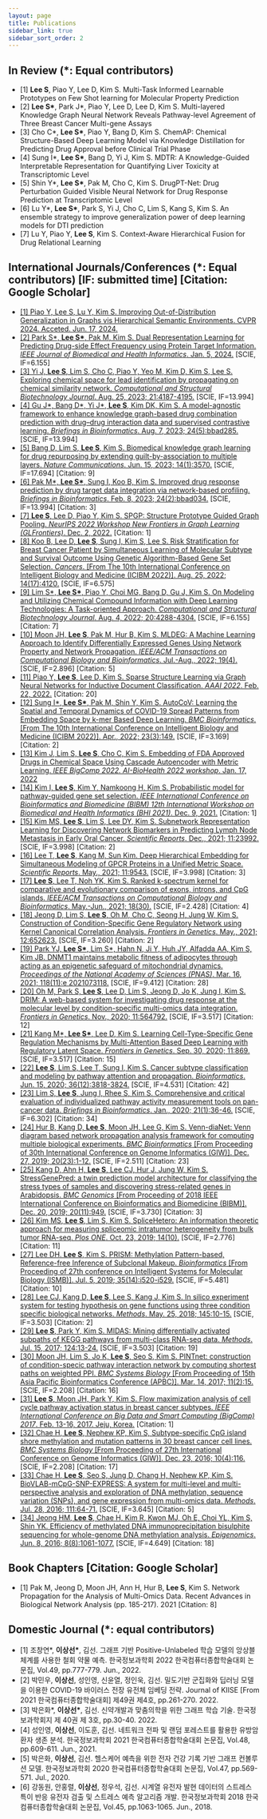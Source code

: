 ```yaml
---
layout: page
title: Publications
sidebar_link: true
sidebar_sort_order: 2
---
```

## In Review (\*: Equal contributors)
- [1] <strong>Lee S</strong>, Piao Y, Lee D, Kim S. Multi-Task Informed Learnable Prototypes on Few Shot learning for Molecular Property Prediction
- [2] <strong>Lee S*</strong>, Park J\*, Piao Y, Lee D, Lee D, Kim S. Multi-layered Knowledge Graph Neural Network Reveals Pathway-level Agreement of Three Breast Cancer Multi-gene Assays
- [3] Cho C*, <strong>Lee S*</strong>, Piao Y, Bang D, Kim S. ChemAP: Chemical Structure-Based Deep Learning Model via Knowledge Distillation for Predicting Drug Approval before Clinical Trial Phase
- [4] Sung I*, <strong>Lee S*</strong>, Bang D, Yi J, Kim S. MDTR: A Knowledge-Guided Interpretable Representation for Quantifying Liver Toxicity at Transcriptomic Level
- [5] Shin Y*, <strong>Lee S*</strong>, Pak M, Cho C, Kim S. DrugPT-Net: Drug Perturbation Guided Visible Neural Network for Drug Response Prediction at Transcriptomic Level
- [6] Lu Y*, <strong>Lee S*</strong>, Park S, Yi J, Cho C, Lim S, Kang S, Kim S. An ensemble strategy to improve generalization power of deep learning models for DTI prediction
- [7] Lu Y, Piao Y, <strong>Lee S</strong>, Kim S. Context-Aware Hierarchical Fusion for Drug Relational Learning


## International Journals/Conferences (\*: Equal contributors) [IF: submitted time] [Citation: Google Scholar]
- [[1] Piao Y, Lee S, Lu Y, Kim S. Improving Out-of-Distribution Generalization in Graphs vis Hierarchical Semantic Environments. CVPR 2024. Acceted. Jun. 17, 2024.](https://arxiv.org/abs/2403.01773)
- [[2] Park S*, <strong>Lee S*</strong>, Pak M, Kim S. Dual Representation Learning for Predicting Drug-side Effect Frequency using Protein Target Information. <em>IEEE Journal of Biomedical and Health Informatics</em>. Jan. 5, 2024.](https://ieeexplore.ieee.org/document/10381882/) [SCIE, IF=6.155] 
- [[3] Yi J, <strong>Lee S</strong>, Lim S, Cho C, Piao Y, Yeo M, Kim D, Kim S, Lee S. Exploring chemical space for lead identification by propagating on chemical similarity network. <em>Computational and Structural Biotechnology Journal</em>. Aug. 25, 2023; 21:4187-4195.](https://www.sciencedirect.com/science/article/pii/S200103702300291X) [SCIE, IF=13.994]
- [[4] Gu J\*, Bang D\*, Yi J\*, <strong>Lee S</strong>, Kim DK, Kim S. A model-agnostic framework to enhance knowledge graph-based drug combination prediction with drug–drug interaction data and supervised contrastive learning. <em>Briefings in Bioinformatics</em>. Aug. 7, 2023; 24(5):bbad285.](https://academic.oup.com/bib/article/24/5/bbad285/7237941) [SCIE, IF=13.994]
- [[5] Bang D, Lim S, <strong>Lee S</strong>, Kim S. Biomedical knowledge graph learning for drug repurposing by extending guilt-by-association to multiple layers. <em>Nature Communications</em>. Jun. 15, 2023; 14(1):3570.](https://www.nature.com/articles/s41467-023-39301-y) [SCIE, IF=17.694] [Citation: 9]
- [[6] Pak M*, <strong>Lee S*</strong>, Sung I, Koo B, Kim S. Improved drug response prediction by drug target data integration via network-based profiling. <em>Briefings in Bioinformatics</em>. Feb. 8, 2023; 24(2):bbad034.](https://academic.oup.com/bib/article/24/2/bbad034/7031154) [SCIE, IF=13.994] [Citation: 3]
- [[7] <strong>Lee S</strong>, Lee D, Piao Y, Kim S. SPGP: Structure Prototype Guided Graph Pooling. <em>NeurIPS 2022 Workshop New Frontiers in Graph Learning (GLFrontiers)</em>. Dec. 2, 2022.](https://arxiv.org/abs/2209.07817) [Citation: 1]
- [[8] Koo B, Lee D, <strong>Lee S</strong>, Sung I, Kim S, Lee S. Risk Stratification for Breast Cancer Patient by Simultaneous Learning of Molecular Subtype and Survival Outcome Using Genetic Algorithm-Based Gene Set Selection. <em>Cancers</em>. \[From The 10th International Conference on Intelligent Biology and Medicine (ICIBM 2022)\]. Aug. 25, 2022; 14(17):4120.](https://www.mdpi.com/2072-6694/14/17/4120) [SCIE, IF=6.575]
- [[9] Lim S*, <strong>Lee S*</strong>, Piao Y, Choi MG, Bang D, Gu J, Kim S. On Modeling and Utilizing Chemical Compound Information with Deep Learning Technologies: A Task-oriented Approach. <em>Computational and Structural Biotechnology Journal</em>. Aug. 4, 2022; 20:4288-4304.](https://www.sciencedirect.com/science/article/pii/S2001037022003300) [SCIE, IF=6.155] [Citation: 7]
- [[10] Moon JH, <strong>Lee S</strong>, Pak M, Hur B, Kim S. MLDEG: A Machine Learning Approach to Identify Differentially Expressed Genes Using Network Property and Network Propagation. <em>IEEE/ACM Transactions on Computational Biology and Bioinformatics</em>. Jul.-Aug., 2022; 19(4).](https://ieeexplore.ieee.org/document/9382840) [SCIE, IF=2.896] [Citation: 5]
- [[11] Piao Y, <strong>Lee S</strong>, Lee D, Kim S. Sparse Structure Learning via Graph Neural Networks for Inductive Document Classification. <em>AAAI 2022</em>. Feb. 22, 2022.](https://arxiv.org/abs/2112.06386) [Citation: 20]
- [[12] Sung I*, <strong>Lee S*</strong>, Pak M, Shin Y, Kim S. AutoCoV: Learning the Spatial and Temporal Dynamics of COVID-19 Spread Patterns from Embedding Space by k-mer Based Deep Learning. <em>BMC Bioinformatics</em>. [From The 10th International Conference on Intelligent Biology and Medicine (ICIBM 2022)]. Apr., 2022; 23(3):149.](https://bmcbioinformatics.biomedcentral.com/articles/10.1186/s12859-022-04679-x) [SCIE, IF=3.169] [Citation: 2]
- [[13] Kim J, Lim S, <strong>Lee S</strong>, Cho C, Kim S. Embedding of FDA Approved Drugs in Chemical Space Using Cascade Autoencoder with Metric Learning. <em>IEEE BigComp 2022. AI-BioHealth 2022 workshop</em>. Jan. 17, 2022](https://ieeexplore.ieee.org/document/9736489)
- [[14] Kim I, <strong>Lee S</strong>, Kim Y, Namkoong H, Kim S. Probabilistic model for pathway-guided gene set selection. <em>IEEE International Conference on Bioinformatics and Biomedicine (BIBM) 12th International Workshop on Biomedical and Health Informatics (BHI 2021)</em>. Dec. 9, 2021.](https://ieeexplore.ieee.org/document/9669350) [Citation: 1]
- [[15] Kim MS, <strong>Lee S</strong>, Lim S, Lee DY, Kim S. Subnetwork Representation Learning for Discovering Network Biomarkers in Predicting Lymph Node Metastasis in Early Oral Cancer. <em>Scientific Reports</em>. Dec., 2021; 11:23992.](https://www.nature.com/articles/s41598-021-03333-5) [SCIE, IF=3.998] [Citation: 2]
- [[16] Lee T, <strong>Lee S</strong>, Kang M, Sun Kim. Deep Hierarchical Embedding for Simultaneous Modeling of GPCR Proteins in a Unified Metric Space. <em>Scientific Reports</em>. May., 2021; 11:9543.](https://www.nature.com/articles/s41598-021-88623-8) [SCIE, IF=3.998] [Citation: 3]
- [[17] <strong>Lee S</strong>, Lee T, Noh YK, Kim S. Ranked k-spectrum kernel for comparative and evolutionary comparison of exons, introns, and CpG islands. <em>IEEE/ACM Transactions on Computational Biology and Bioinformatics</em>. May.-Jun., 2021; 18(30).](https://ieeexplore.ieee.org/abstract/document/8823008) [SCIE, IF=2.428] [Citation: 4]
- [[18] Jeong D, Lim S, <strong>Lee S</strong>, Oh M, Cho C, Seong H, Jung W, Kim S. Construction of Condition-Specific Gene Regulatory Network using Kernel Canonical Correlation Analysis. <em>Frontiers in Genetics</em>. May., 2021; 12:652623.](https://www.frontiersin.org/articles/10.3389/fgene.2021.652623/abstract) [SCIE, IF=3.260] [Citation: 2]
- [[19] Park YJ, <strong>Lee S\*</strong>, Lim S*, Hahn N, Ji Y, Huh JY, Alfadda AA, Kim S, Kim JB. DNMT1 maintains metabolic fitness of adipocytes through acting as an epigenetic safeguard of mitochondrial dynamics. <em>Proceedings of the National Academy of Sciences (PNAS)</em>. Mar. 16, 2021; 118(11):e 2021073118.](https://www.pnas.org/content/118/11/e2021073118) [SCIE, IF=9.412] [Citation: 28]
- [[20] Oh M, Park S, <strong>Lee S</strong>, Lee D, Lim S, Jeong D, Jo K, Jung I, Kim S. DRIM: A web-based system for investigating drug response at the molecular level by condition-specific multi-omics data integration. <em>Frontiers in Genetics</em>. Nov., 2020; 11:564792.](https://www.frontiersin.org/articles/10.3389/fgene.2020.564792/full) [SCIE, IF=3.517] [Citation: 12]
- [[21] Kang M\*, <strong>Lee S\*</strong>, Lee D, Kim S. Learning Cell-Type-Specific Gene Regulation Mechanisms by Multi-Attention Based Deep Learning with Regulatory Latent Space. <em>Frontiers in Genetics</em>. Sep. 30, 2020; 11:869.](https://www.frontiersin.org/articles/10.3389/fgene.2020.00869/full) [SCIE, IF=3.517] [Citation: 15]
- [[22] <strong>Lee S</strong>, Lim S, Lee T, Sung I, Kim S. Cancer subtype classification and modeling by pathway attention and propagation. <em>Bioinformatics</em>. Jun. 15, 2020; 36(12):3818-3824.](https://academic.oup.com/bioinformatics/advance-article/doi/10.1093/bioinformatics/btaa203/5811233) [SCIE, IF=4.531] [Citation: 42]
- [[23] Lim S, <strong>Lee S</strong>, Jung I, Rhee S, Kim S. Comprehensive and critical evaluation of individualized pathway activity measurement tools on pan-cancer data. <em>Briefings in Bioinformatics</em>. Jan., 2020; 21(1):36-46.](https://academic.oup.com/bib/article/21/1/36/5181542) [SCIE, IF=6.302] [Citation: 34]
- [[24] Hur B, Kang D, <strong>Lee S</strong>, Moon JH, Lee G, Kim S. Venn-diaNet: Venn diagram based network propagation analysis framework for computing multiple biological experiments. <em>BMC Bioinformatics</em> \[From Proceeding of 30th International Conference on Genome Informatics (GIW)\]. Dec. 27, 2019; 20(23):1-12.](https://bmcbioinformatics.biomedcentral.com/articles/10.1186/s12859-019-3302-7) [SCIE, IF=2.511] [Citation: 23]
- [[25] Kang D, Ahn H, <strong>Lee S</strong>, Lee CJ, Hur J, Jung W, Kim S. StressGenePred: a twin prediction model architecture for classifying the stress types of samples and discovering stress-related genes in Arabidopsis. <em>BMC Genomics</em> \[From Proceeding of 2018 IEEE International Conference on Bioinformatics and Biomedicine (BIBM)\]. Dec. 20, 2019; 20(11):949.](https://link.springer.com/article/10.1186/s12864-019-6283-z) [SCIE, IF=3.730] [Citation: 3]
- [[26] Kim MS, <strong>Lee S</strong>, Lim S, Kim S. SpliceHetero: An information theoretic approach for measuring spliceomic intratumor heterogeneity from bulk tumor RNA-seq. <em>Plos ONE</em>. Oct. 23, 2019; 14(10).](https://journals.plos.org/plosone/article?id=10.1371/journal.pone.0223520) [SCIE, IF=2.776] [Citation: 11]
- [[27] Lee DH. <strong>Lee S</strong>, Kim S. PRISM: Methylation Pattern-based, Reference-free Inference of Subclonal Makeup. <em>Bioinformatics</em> \[From Proceeding of 27th conference on Intelligent Systems for Molecular Biology (ISMB)\]. Jul. 5, 2019; 35(14):i520-i529.](https://academic.oup.com/bioinformatics/article/35/14/i520/5529252) [SCIE, IF=5.481] [Citation: 10]
- [[28] Lee CJ, Kang D, <strong>Lee S</strong>, Lee S, Kang J, Kim S. In silico experiment system for testing hypothesis on gene functions using three condition specific biological networks. <em>Methods</em>. May. 25, 2018; 145:10-15.](https://www.sciencedirect.com/science/article/pii/S104620231830001X) [SCIE, IF=3.503] [Citation: 2]
- [[29] <strong>Lee S</strong>, Park Y, Kim S. MIDAS: Mining differentially activated subpaths of KEGG pathways from multi-class RNA-seq data. <em>Methods</em>. Jul. 15, 2017; 124:13-24.](https://www.sciencedirect.com/science/article/pii/S1046202317300488) [SCIE, IF=3.503] [Citation: 19]
- [[30] Moon JH, Lim S, Jo K, <strong>Lee S</strong>, Seo S, Kim S. PINTnet: construction of condition-specic pathway interaction network by computing shortest paths on weighted PPI. <em>BMC Systems Biology</em> \[From Proceeding of 15th Asia Pacific Bioinformatics Conference (APBC)\]. Mar. 14, 2017; 11(2):15.](https://link.springer.com/article/10.1186/s12918-017-0387-3) [SCIE, IF=2.208] [Citation: 16]
- [[31] <strong>Lee S</strong>, Moon JH, Park Y, Kim S. Flow maximization analysis of cell cycle pathway activation status in breast cancer subtypes. <em>IEEE International Conference on Big Data and Smart Computing (BigComp) 2017</em>. Feb. 13-16, 2017. Jeju, Korea.](https://ieeexplore.ieee.org/abstract/document/7881721) [Citation: 1]
- [[32] Chae H, <strong>Lee S</strong>, Nephew KP, Kim S, Subtype-specific CpG island shore methylation and mutation patterns in 30 breast cancer cell lines. <em>BMC Systems Biology</em> \[From Proceeding of 27th International Conference on Genome Informatics (GIW)\]. Dec. 23, 2016; 10(4):116.](https://link.springer.com/article/10.1186/s12918-016-0356-2) [SCIE, IF=2.208] [Citation: 17]
- [[33] Chae H, <strong>Lee S</strong>, Seo S, Jung D, Chang H, Nephew KP, Kim S. BioVLAB-mCpG-SNP-EXPRESS: A system for multi-level and multi-perspective analysis and exploration of DNA methylation, sequence variation (SNPs), and gene expression from multi-omics data. <em>Methods</em>. Jul. 28, 2016; 111:64-71.](https://www.sciencedirect.com/science/article/pii/S1046202316302304) [SCIE, IF=3.645] [Citation: 5]
- [[34] Jeong HM, <strong>Lee S</strong>, Chae H, Kim R, Kwon MJ, Oh E, Choi YL, Kim S, Shin YK. Efficiency of methylated DNA immunoprecipitation bisulphite sequencing for whole-genome DNA methylation analysis. <em>Epigenomics</em>. Jun. 8, 2016; 8(8):1061-1077.](https://www.futuremedicine.com/doi/abs/10.2217/epi-2016-0038) [SCIE, IF=4.649] [Citation: 18]


## Book Chapters [Citation: Google Scholar]
- [1] Pak M, Jeong D, Moon JH, Ann H, Hur B, <strong>Lee S</strong>, Kim S. Network Propagation for the Analysis of Multi-Omics Data. Recent Advances in Biological Network Analysis (pp. 185-217). 2021 [Citation: 8]

## Domestic Journal (*: equal contributors)
- [1] 조창연\*, <strong>이상선\*</strong>, 김선. 그래프 기반 Positive-Unlabeled 학습 모델의 앙상블 체계를 사용한 철회 약물 예측. 한국정보과학회 2022 한국컴퓨터종합학술대회 논문집, Vol.49, pp.777-779. Jun., 2022.
- [2] 박민우, <strong>이상선</strong>, 성인영, 신윤열, 정인욱, 김선. 밀도기반 군집화와 딥러닝 모델을 이용한 COVID-19 바이러스 전장 유전체 임베딩 전략. Journal of KIISE \[From 2021 한국컴퓨터종합학술대회\] 제49권 제4호, pp.261-270. 2022.
- [3] 박은화\*, <strong>이상선\*</strong>, 김선. 신약개발과 맞춤의학을 위한 그래프 학습 기술. 한국정보과학회지 제 40권 제 3호, pp.30-40. 2022.
- [4] 성인영, <strong>이상선</strong>, 이도훈, 김선. 네트워크 전파 및 랜덤 포레스트를 활용한 유방암 환자 생존 분석. 한국정보과학회 2021 한국컴퓨터종합학술대회 논문집, Vol.48, pp.609-611. Jun., 2021.
- [5] 박은화, <strong>이상선</strong>, 김선. 헬스케어 예측을 위한 전자 건강 기록 기반 그래프 컨볼루션 모델. 한국정보과학회 2020 한국컴퓨터종합학술대회 논문집, Vol.47, pp.569-571. Jul., 2020.
- [6] 강동원, 안홍렬, <strong>이상선</strong>, 정우석, 김선. 시계열 유전자 발현 데이터의 스트레스 특이 반응 유전자 검출 및 스트레스 예측 알고리즘 개발. 한국정보과학회 2018 한국컴퓨터종합학술대회 논문집, Vol.45, pp.1063-1065. Jun., 2018.
